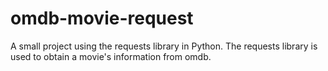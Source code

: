 # omdb-movie-request
A small project using the requests library in Python. The requests library is used to obtain a movie's information from omdb.
